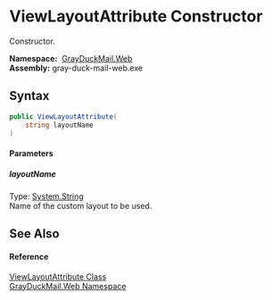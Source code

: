 ViewLayoutAttribute Constructor
===============================
Constructor.

  **Namespace:**  [GrayDuckMail.Web][1]  
  **Assembly:** gray-duck-mail-web.exe

Syntax
------

```csharp
public ViewLayoutAttribute(
	string layoutName
)
```

#### Parameters

##### *layoutName*
Type: [System.String][2]  
 Name of the custom layout to be used.


See Also
--------

#### Reference
[ViewLayoutAttribute Class][3]  
[GrayDuckMail.Web Namespace][1]  

[1]: ../README.md
[2]: https://docs.microsoft.com/dotnet/api/system.string
[3]: README.md